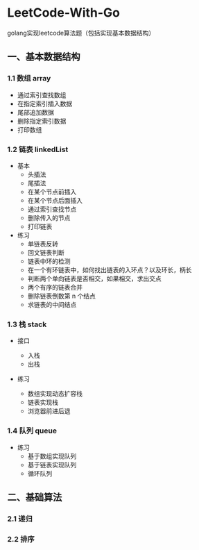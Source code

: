 # LeetCode-With-Go
golang实现leetcode算法题（包括实现基本数据结构）

## 一、基本数据结构
### 1.1 数组 array
- 通过索引查找数组
- 在指定索引插入数据
- 尾部追加数据
- 删除指定索引数据
- 打印数组

### 1.2 链表 linkedList
- 基本  
    - 头插法
	- 尾插法
	- 在某个节点前插入
	- 在某个节点后面插入
	- 通过索引查找节点
	- 删除传入的节点
	- 打印链表
- 练习  
	- 单链表反转
	- 回文链表判断
	- 链表中环的检测
	- 在一个有环链表中，如何找出链表的入环点？以及环长，柄长
	- 判断两个单向链表是否相交，如果相交，求出交点
	- 两个有序的链表合并
	- 删除链表倒数第 n 个结点
	- 求链表的中间结点

### 1.3 栈 stack
- 接口
  - 入栈
  - 出栈

- 练习
  - 数组实现动态扩容栈
  - 链表实现栈
  - 浏览器前进后退
  
### 1.4 队列 queue
- 练习
  - 基于数组实现队列
  - 基于链表实现队列
  - 循环队列
  
## 二、基础算法
### 2.1 递归
### 2.2 排序